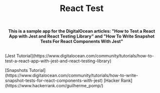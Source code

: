<h1 align="center">React Test</h1>
<br />
<p>
  <p align="center">
  <strong>This is a sample app for the DigitalOcean articles: "How to Test a React App with Jest and React Testing Library" and "How To Write Snapshot Tests For React Components With Jest"</strong>
    <br />
    <br />
  </p>
  <p>
    [Jest Tutorial](https://www.digitalocean.com/community/tutorials/how-to-test-a-react-app-with-jest-and-react-testing-library)
  </p>
  <p>
    [Snapshots Tutorial](https://www.digitalocean.com/community/tutorials/how-to-write-snapshot-tests-for-react-components-with-jest) 
  [Hacker Rank](https://www.hackerrank.com/guilherme_pomp/)
  </p>
</p>
